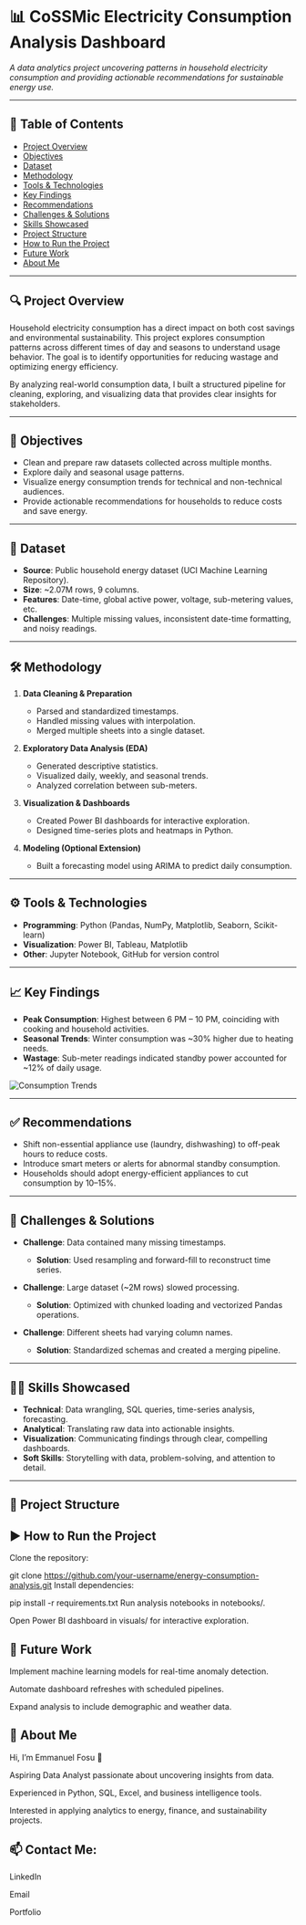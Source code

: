 # 📊 CoSSMic Electricity Consumption Analysis Dashboard
*A data analytics project uncovering patterns in household electricity consumption and providing actionable recommendations for sustainable energy use.*

---

## 📑 Table of Contents
- [Project Overview](#project-overview)  
- [Objectives](#objectives)  
- [Dataset](#dataset)  
- [Methodology](#methodology)  
- [Tools & Technologies](#tools--technologies)  
- [Key Findings](#key-findings)  
- [Recommendations](#recommendations)  
- [Challenges & Solutions](#challenges--solutions)  
- [Skills Showcased](#skills-showcased)  
- [Project Structure](#project-structure)  
- [How to Run the Project](#how-to-run-the-project)  
- [Future Work](#future-work)  
- [About Me](#about-me)  

---

## 🔍 Project Overview
Household electricity consumption has a direct impact on both cost savings and environmental sustainability. This project explores consumption patterns across different times of day and seasons to understand usage behavior. The goal is to identify opportunities for reducing wastage and optimizing energy efficiency.  

By analyzing real-world consumption data, I built a structured pipeline for cleaning, exploring, and visualizing data that provides clear insights for stakeholders.

---

## 🎯 Objectives
- Clean and prepare raw datasets collected across multiple months.  
- Explore daily and seasonal usage patterns.  
- Visualize energy consumption trends for technical and non-technical audiences.  
- Provide actionable recommendations for households to reduce costs and save energy.  

---

## 📂 Dataset
- **Source**: Public household energy dataset (UCI Machine Learning Repository).  
- **Size**: ~2.07M rows, 9 columns.  
- **Features**: Date-time, global active power, voltage, sub-metering values, etc.  
- **Challenges**: Multiple missing values, inconsistent date-time formatting, and noisy readings.  

---

## 🛠 Methodology
1. **Data Cleaning & Preparation**  
   - Parsed and standardized timestamps.  
   - Handled missing values with interpolation.  
   - Merged multiple sheets into a single dataset.  

2. **Exploratory Data Analysis (EDA)**  
   - Generated descriptive statistics.  
   - Visualized daily, weekly, and seasonal trends.  
   - Analyzed correlation between sub-meters.  

3. **Visualization & Dashboards**  
   - Created Power BI dashboards for interactive exploration.  
   - Designed time-series plots and heatmaps in Python.  

4. **Modeling (Optional Extension)**  
   - Built a forecasting model using ARIMA to predict daily consumption.  

---

## ⚙️ Tools & Technologies
- **Programming**: Python (Pandas, NumPy, Matplotlib, Seaborn, Scikit-learn)  
- **Visualization**: Power BI, Tableau, Matplotlib  
- **Other**: Jupyter Notebook, GitHub for version control  

---

## 📈 Key Findings
- **Peak Consumption**: Highest between 6 PM – 10 PM, coinciding with cooking and household activities.  
- **Seasonal Trends**: Winter consumption was ~30% higher due to heating needs.  
- **Wastage**: Sub-meter readings indicated standby power accounted for ~12% of daily usage.  

![Consumption Trends](visuals/consumption_trends.png)  

---

## ✅ Recommendations
- Shift non-essential appliance use (laundry, dishwashing) to off-peak hours to reduce costs.  
- Introduce smart meters or alerts for abnormal standby consumption.  
- Households should adopt energy-efficient appliances to cut consumption by 10–15%.  

---

## 🧩 Challenges & Solutions
- **Challenge**: Data contained many missing timestamps.  
  - **Solution**: Used resampling and forward-fill to reconstruct time series.  

- **Challenge**: Large dataset (~2M rows) slowed processing.  
  - **Solution**: Optimized with chunked loading and vectorized Pandas operations.  

- **Challenge**: Different sheets had varying column names.  
  - **Solution**: Standardized schemas and created a merging pipeline.  

---

## 🧑‍💻 Skills Showcased
- **Technical**: Data wrangling, SQL queries, time-series analysis, forecasting.  
- **Analytical**: Translating raw data into actionable insights.  
- **Visualization**: Communicating findings through clear, compelling dashboards.  
- **Soft Skills**: Storytelling with data, problem-solving, and attention to detail.  

---

## 📂 Project Structure




## ▶️ How to Run the Project
Clone the repository:  

   git clone https://github.com/your-username/energy-consumption-analysis.git
Install dependencies:

pip install -r requirements.txt
Run analysis notebooks in notebooks/.

Open Power BI dashboard in visuals/ for interactive exploration.


## 🚀 Future Work

Implement machine learning models for real-time anomaly detection.

Automate dashboard refreshes with scheduled pipelines.

Expand analysis to include demographic and weather data.

## 👤 About Me

Hi, I’m Emmanuel Fosu 👋

Aspiring Data Analyst passionate about uncovering insights from data.

Experienced in Python, SQL, Excel, and business intelligence tools.

Interested in applying analytics to energy, finance, and sustainability projects.

## 📫 Contact Me:

LinkedIn

Email

Portfolio